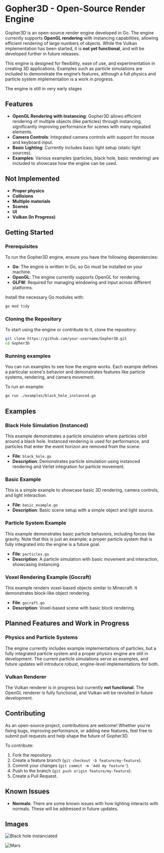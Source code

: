 
# Gopher3D - Open-Source Render Engine

Gopher3D is an open-source render engine developed in Go. The engine currently supports **OpenGL rendering** with instancing capabilities, allowing efficient rendering of large numbers of objects. While the Vulkan implementation has been started, it is **not yet functional**, and will be developed further in future releases.

This engine is designed for flexibility, ease of use, and experimentation in creating 3D applications. Examples such as particle simulations are included to demonstrate the engine’s features, although a full physics and particle system implementation is a work in progress.

The engine is still in very early stages

## Features

- **OpenGL Rendering with Instancing**: Gopher3D allows efficient rendering of multiple objects (like particles) through instancing, significantly improving performance for scenes with many repeated elements.
- **Camera Controls**: Integrated camera controls with support for mouse and keyboard input.
- **Basic Lighting**: Currently includes basic light setup (static light sources).
- **Examples**: Various examples (particles, black hole, basic rendering) are included to showcase how the engine can be used.

## Not Implemented

- **Proper physics**
- **Collisions**
- **Multiple materials**
- **Scenes**
- **UI**
- **Vulkan (In Progress)**

## Getting Started

### Prerequisites

To run the Gopher3D engine, ensure you have the following dependencies:

- **Go**: The engine is written in Go, so Go must be installed on your machine.
- **OpenGL**: The engine currently supports OpenGL for rendering.
- **GLFW**: Required for managing windowing and input across different platforms.

Install the necessary Go modules with:
```bash
go mod tidy
```

### Cloning the Repository

To start using the engine or contribute to it, clone the repository:
```bash
git clone https://github.com/your-username/Gopher3D.git
cd Gopher3D
```

### Running examples

You can run examples to see how the engine works. Each example defines a particular scene's behavior and demonstrates features like particle systems, rendering, and camera movement.

To run an example:
```bash
go run ./examples/black_hole_instanced.go
```


## Examples

### Black Hole Simulation (Instanced)

This example demonstrates a particle simulation where particles orbit around a black hole. Instanced rendering is used for performance, and particles that enter the event horizon are removed from the scene.

- **File**: `black_hole.go`
- **Description**: Demonstrates particle simulation using instanced rendering and Verlet integration for particle movement.

### Basic Example

This is a simple example to showcase basic 3D rendering, camera controls, and light interaction.

- **File**: `basic_example.go`
- **Description**: Basic scene setup with a simple object and light source.

### Particle System Example

This example demonstrates basic particle behaviors, including forces like gravity. Note that this is just an example; a proper particle system that is fully integrated into the engine is a future goal.

- **File**: `particles.go`
- **Description**: A particle simulation with basic movement and interaction, showcasing instancing.

### Voxel Rendering Example (Gocraft)

This example renders voxel-based objects similar to Minecraft. It demonstrates block-like object rendering.

- **File**: `gocraft.go`
- **Description**: Voxel-based scene with basic block rendering.

## Planned Features and Work in Progress

### Physics and Particle Systems

The engine currently includes example implementations of particles, but a fully integrated particle system and a proper physics engine are still in development. The current particle simulations serve as examples, and future updates will introduce robust, engine-level implementations for both.

### Vulkan Renderer

The Vulkan renderer is in progress but currently **not functional**. The OpenGL renderer is fully functional, and Vulkan will be revisited in future development.

## Contributing

As an open-source project, contributions are welcome! Whether you're fixing bugs, improving performance, or adding new features, feel free to submit pull requests and help shape the future of Gopher3D.

To contribute:

1. Fork the repository.
2. Create a feature branch (`git checkout -b feature/my-feature`).
3. Commit your changes (`git commit -m 'Add my feature'`).
4. Push to the branch (`git push origin feature/my-feature`).
5. Create a Pull Request.

## Known Issues

- **Normals**: There are some known issues with how lighting interacts with normals. These will be addressed in future updates.


## Images

![Black hole instanciated](https://github.com/user-attachments/assets/0f9467b4-e4b5-4ebf-ac66-ed3e8bc87efc)

![Mars](https://github.com/nicolasmd87/Gopher3D/assets/8224408/09d2a39b-c1cb-4548-87fb-1a877df24453)







